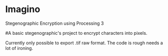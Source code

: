 # Imagino
Stegenographic Encryption using Processing 3

#A basic stegenographic's project to encrypt characters into pixels.

Currently only possible to export .tif raw format. The code is rough needs a lot of ironing.
